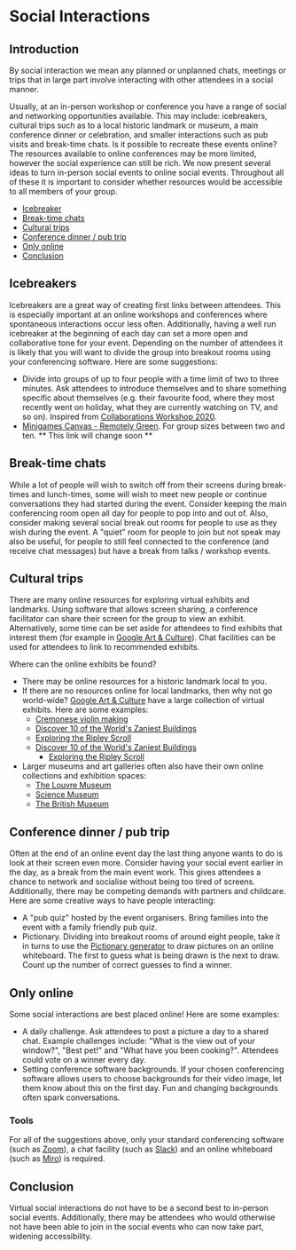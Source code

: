 # Social Interactions

## Introduction

By social interaction we mean any planned or unplanned chats, meetings or trips that in large part involve interacting with other attendees in a social manner.

Usually, at an in-person workshop or conference you have a range of social and networking opportunities available.
This may include: icebreakers, cultural trips such as to a local historic landmark or museum, a main conference dinner or celebration, and smaller interactions such as pub visits and break-time chats.
Is it possible to recreate these events online? The resources available to online conferences may be more limited, however the social experience can still be rich.
We now present several ideas to turn in-person social events to online social events.
Throughout all of these it is important to consider whether resources would be accessible to all members of your group.

- [Icebreaker](#icebreakers)
- [Break-time chats](#break-time-chats)
- [Cultural trips](#cultural-trips)
- [Conference dinner / pub trip](#conference-dinner--pub-trip)
- [Only online](#only-online)
- [Conclusion](#conclusion)

## Icebreakers

Icebreakers are a great way of creating first links between attendees.
This is especially important at an online workshops and conferences where spontaneous interactions occur less often.
Additionally, having a well run icebreaker at the beginning of each day can set a more open and collaborative tone for your event.
Depending on the number of attendees it is likely that you will want to divide the group into breakout rooms using your conferencing software.
Here are some suggestions:

- Divide into groups of up to four people with a time limit of two to three minutes.
  Ask attendees to introduce themselves and to share something specific about themselves (e.g. their favourite food, where they most recently went on holiday, what they are currently watching on TV, and so on).
  Inspired from [Collaborations Workshop 2020](https://www.software.ac.uk/cw20).
- [Minigames Canvas - Remotely Green](https://docs.google.com/presentation/d/1i3WlLHKHV7L7D94LM43znokhHTU15Y0hEZSy-EiLTTM/edit?usp=sharing).
  For group sizes between two and ten. ** This link will change soon **

## Break-time chats

While a lot of people will wish to switch off from their screens during break-times and lunch-times, some will wish to meet new people or continue conversations they had started during the event.
Consider keeping the main conferencing room open all day for people to pop into and out of.
Also, consider making several social break out rooms for people to use as they wish during the event.
A "quiet" room for people to join but not speak may also be useful, for people to still feel connected to the conference (and receive chat messages) but have a break from talks / workshop events.

## Cultural trips

There are many online resources for exploring virtual exhibits and landmarks.
Using software that allows screen sharing, a conference facilitator can share their screen for the group to view an exhibit.
Alternatively, some time can be set aside for attendees to find exhibits that interest them (for example in [Google Art & Culture](https://artsandculture.google.com/)).
Chat facilities can be used for attendees to link to recommended exhibits.

Where can the online exhibits be found?

- There may be online resources for a historic landmark local to you.
- If there are no resources online for local landmarks, then why not go world-wide? [Google Art & Culture](https://artsandculture.google.com/) have a large collection of virtual exhibits. Here are some examples:
  - [Cremonese violin making](https://artsandculture.google.com/exhibit/cremonese-violin-making/gQFHhBg4)
  - [Discover 10 of the World's Zaniest Buildings](https://artsandculture.google.com/story/mAUhHW4vOVDErA)
  - [Exploring the Ripley Scroll](https://artsandculture.google.com/story/exploring-the-ripley-scroll/sgLCNEuJqIJzLg)
  - [Discover 10 of the World's Zaniest Buildings](https://artsandculture.google.com/story/mAUhHW4vOVDErA)
	- [Exploring the Ripley Scroll](https://artsandculture.google.com/story/exploring-the-ripley-scroll/sgLCNEuJqIJzLg)
- Larger museums and art galleries often also have their own online collections and exhibition spaces:
	- [The Louvre Museum](https://www.louvre.fr/en/visites-en-ligne)
	- [Science Museum](https://collection.sciencemuseumgroup.org.uk/)
	- [The British Museum](https://www.britishmuseum.org/collection/galleries)

## Conference dinner / pub trip

Often at the end of an online event day the last thing anyone wants to do is look at their screen even more.
Consider having your social event earlier in the day, as a break from the main event work.
This gives attendees a chance to network and socialise without being too tired of screens.
Additionally, there may be competing demands with partners and childcare.
Here are some creative ways to have people interacting:

- A "pub quiz" hosted by the event organisers.
  Bring families into the event with a family friendly pub quiz.
- Pictionary.
  Dividing into breakout rooms of around eight people, take it in turns to use the [Pictionary generator](https://randomwordgenerator.com/pictionary.php) to draw pictures on an online whiteboard.
  The first to guess what is being drawn is the next to draw.
  Count up the number of correct guesses to find a winner.

## Only online

Some social interactions are best placed online! Here are some examples:

- A daily challenge.
  Ask attendees to post a picture a day to a shared chat.
  Example challenges include: "What is the view out of your window?", "Best pet!" and "What have you been cooking?".
  Attendees could vote on a winner every day.
- Setting conference software backgrounds.
  If your chosen conferencing software allows users to choose backgrounds for their video image, let them know about this on the first day.
  Fun and changing backgrounds often spark conversations.

### Tools

For all of the suggestions above, only your standard conferencing software (such as [Zoom](https://zoom.us/)), a chat facility (such as [Slack](https://slack.com)) and an online whiteboard (such as [Miro](https://miro.com/)) is required.

## Conclusion

Virtual social interactions do not have to be a second best to in-person social events.
Additionally, there may be attendees who would otherwise not have been able to join in the social events who can now take part, widening accessibility.
